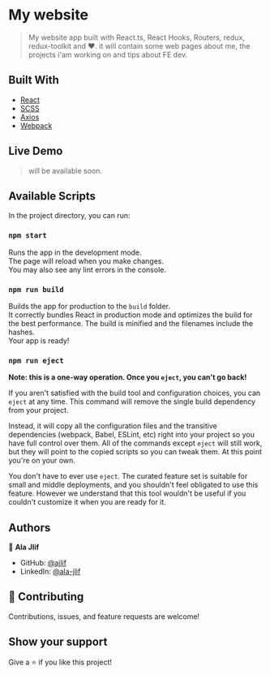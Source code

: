 # My website

> My website app built with React.ts, React Hooks, Routers, redux, redux-toolkit and ❤️. it will contain some web pages about me, the projects i'am working on and tips about FE dev.

## Built With

- [React](https://reactjs.org/)
- [SCSS](https://sass-lang.com/)
- [Axios](https://axios-http.com/)
- [Webpack](https://webpack.js.org/)

## Live Demo

> will be available soon.

## Available Scripts

In the project directory, you can run:

### `npm start`

Runs the app in the development mode.\
The page will reload when you make changes.\
You may also see any lint errors in the console.

### `npm run build`

Builds the app for production to the `build` folder.\
It correctly bundles React in production mode and optimizes the build for the best performance.
The build is minified and the filenames include the hashes.\
Your app is ready!

### `npm run eject`

**Note: this is a one-way operation. Once you `eject`, you can't go back!**

If you aren't satisfied with the build tool and configuration choices, you can `eject` at any time. This command will remove the single build dependency from your project.

Instead, it will copy all the configuration files and the transitive dependencies (webpack, Babel, ESLint, etc) right into your project so you have full control over them. All of the commands except `eject` will still work, but they will point to the copied scripts so you can tweak them. At this point you're on your own.

You don't have to ever use `eject`. The curated feature set is suitable for small and middle deployments, and you shouldn't feel obligated to use this feature. However we understand that this tool wouldn't be useful if you couldn't customize it when you are ready for it.

## Authors

👤 **Ala Jlif**

- GitHub: [@ajlif](https://github.com/ajlif)
- LinkedIn: [@ala-jlif](https://www.linkedin.com/in/ala-jlif/)

## 🤝 Contributing

Contributions, issues, and feature requests are welcome!

## Show your support

Give a ⭐️ if you like this project!
